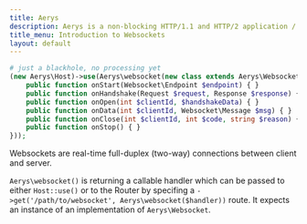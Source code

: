 ```yaml
---
title: Aerys
description: Aerys is a non-blocking HTTP/1.1 and HTTP/2 application / websocket / static file server.
title_menu: Introduction to Websockets
layout: default
---
```


```php
# just a blackhole, no processing yet
(new Aerys\Host)->use(Aerys\websocket(new class extends Aerys\Websocket {
	public function onStart(Websocket\Endpoint $endpoint) { }
	public function onHandshake(Request $request, Response $response) { }
	public function onOpen(int $clientId, $handshakeData) { }
	public function onData(int $clientId, Websocket\Message $msg) { }
	public function onClose(int $clientId, int $code, string $reason) { }
	public function onStop() { }
}));
```

Websockets are real-time full-duplex (two-way) connections between client and server. 

`Aerys\websocket()` is returning a callable handler which can be passed to either `Host::use()` or to the Router by specifing a `->get('/path/to/websocket', Aerys\websocket($handler))` route. It expects an instance of an implementation of `Aerys\Websocket`.
